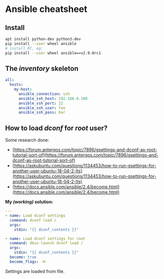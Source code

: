 # Ansible cheatsheet

## Install

```bash
apt install python-dev python3-dev
pip install --user wheel ansible
# install RC, eg:
pip install --user wheel ansible==v2.9.0rc1
```

## The **_inventory_** skeleton

```yaml
all:
  hosts:
    my-host:
      ansible_connection: ssh
      ansible_ssh_host: 192.168.0.100
      ansible_ssh_port: 22
      ansible_ssh_user: foo
      ansible_ssh_pass: bar
```

## How to load **_dconf_** for **_root_** user?

Some research done:

*   [https://forum.antergos.com/topic/7896/gsettings-and-dconf-as-root-tutorial-sort-of](https://forum.antergos.com/topic/7896/gsettings-and-dconf-as-root-tutorial-sort-of)
*   [https://askubuntu.com/questions/1134453/how-to-run-gsettings-for-another-user-ubuntu-18-04-2-lts](https://askubuntu.com/questions/1134453/how-to-run-gsettings-for-another-user-ubuntu-18-04-2-lts)
*   [https://docs.ansible.com/ansible/2.4/become.html](https://docs.ansible.com/ansible/2.4/become.html)

**My _(working)_ solution:**

```yaml
---
- name: Load dconf settings
  command: dconf load /
  args:
    stdin: "{{ dconf_contents }}"

- name: Load dconf settings for root
  command: dbus-launch dconf load /
  args:
    stdin: "{{ dconf_contents }}"
  become: true
  become_flags: -H
```

Settings are loaded from file.
